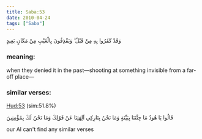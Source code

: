 ```yaml
---
title: Saba:53
date: 2010-04-24
tags: ["Saba"]
---
```

وَقَدْ كَفَرُوا بِهِ مِنْ قَبْلُ ۖ وَيَقْذِفُونَ بِالْغَيْبِ مِنْ مَكَانٍ بَعِيدٍ
### meaning: 
when they denied it in the past—shooting at something invisible from a far-off place—
### similar verses: 

[Hud:53](/11/53) (sim:51.8%)

قَالُوا يَا هُودُ مَا جِئْتَنَا بِبَيِّنَةٍ وَمَا نَحْنُ بِتَارِكِي آلِهَتِنَا عَنْ قَوْلِكَ وَمَا نَحْنُ لَكَ بِمُؤْمِنِينَ

our AI can't find any similar verses



